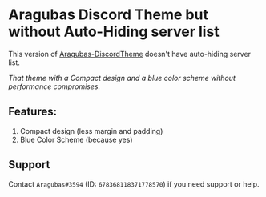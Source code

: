 # Aragubas Discord Theme but without Auto-Hiding server list

This version of [Aragubas-DiscordTheme](https://github.com/aragubas/Aragubas-DiscordTheme) doesn't have auto-hiding server list.

_That theme with a Compact design and a blue color scheme without performance compromises._

## Features:

1. Compact design (less margin and padding)
1. Blue Color Scheme (because yes)

## Support

Contact `Aragubas#3594` (ID: `678368118371778570`) if you need support or help.
